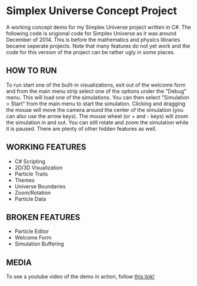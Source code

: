 # Simplex Universe Concept Project
A working concept demo for my Simplex Universe project written in C#. The following code is origional code for Simplex Universe as it was around December of 2014. This is before the mathematics and physics libraries became seperate projects. Note that many features do not yet work and the code for this version of the project can be rather ugly in some places.

## HOW TO RUN
To run start one of the built-in visualizations, exit out of the welcome form and from the main menu strip select one of the options under the "Debug" menu. This will load one of the simulations. You can then select "Simulation > Start" from the main menu to start the simulation. Clicking and dragging the mouse will move the camera around the center of the simulation (you can also use the arrow keys). The mouse wheel (or + and - keys) will zoom the simulation in and out. You can still rotate and zoom the simulation while it is paused. There are plenty of other hidden features as well.

## WORKING FEATURES
* C# Scripting
* 2D/3D Visualization
* Particle Trails
* Themes
* Universe Boundaries
* Zoom/Rotation
* Particle Data

## BROKEN FEATURES
* Particle Editor
* Welcome Form
* Simulation Buffering

## MEDIA
To see a youtube video of the demo in action, follow [this link!](https://youtu.be/yT8UffjyXdU "Simplex Universe Concept Build - Feb 2015")
